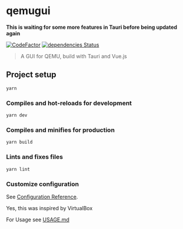 # qemugui

**This is waiting for some more features in Tauri before being updated again**

[![CodeFactor](https://www.codefactor.io/repository/github/ravenclaw900/qemugui/badge)](https://www.codefactor.io/repository/github/ravenclaw900/qemugui)
[![dependencies Status](https://status.david-dm.org/gh/ravenclaw900/qemugui.svg)](https://david-dm.org/ravenclaw900/qemugui)

> A GUI for QEMU, build with Tauri and Vue.js

## Project setup
```
yarn
```

### Compiles and hot-reloads for development
```
yarn dev
```

### Compiles and minifies for production
```
yarn build
```

### Lints and fixes files
```
yarn lint
```

### Customize configuration
See [Configuration Reference](https://cli.vuejs.org/config/).

Yes, this was inspired by VirtualBox

For Usage see [USAGE.md](./USAGE.md)
